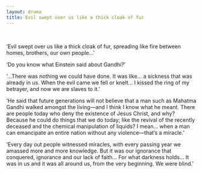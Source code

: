 ```yaml
---
layout: drama
title: Evil swept over us like a thick cloak of fur
---
```


<br>

‘Evil swept over us like a thick cloak of fur, spreading like fire between homes, brothers, our own people…’

‘Do you know what Einstein said about Gandhi?’

‘…There was nothing we could have done. It was like… a sickness that was already in us. When the evil came we fell or knelt… I kissed the ring of my betrayer, and now we are slaves to it.’

‘He said that future generations will not believe that a man such as Mahatma Gandhi walked amongst the living—and I think I know what he meant. There are people today who deny the existence of Jesus Christ, and why? Because he could do things that we do today; like the revival of the recently deceased and the chemical manipulation of liquids? I mean… when a man can emancipate an entire nation without any violence—that’s a miracle.’

‘Every day out people witnessed miracles, with every passing year we amassed more and more knowledge. But it was our ignorance that conquered, ignorance and our lack of faith… For what darkness holds… It was in us and it was all around us, from the very beginning. We were blind.’

